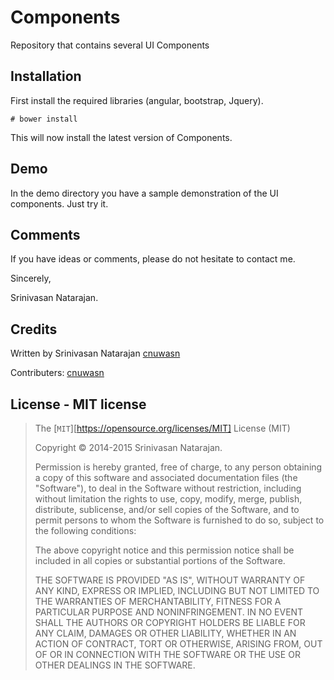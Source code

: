 # Components
Repository that contains several UI Components
## Installation

First install the required libraries (angular, bootstrap, Jquery).

```
# bower install
```

This will now install the latest version of Components.
## Demo

In the demo directory you have a sample demonstration of the UI components. Just try it.

## Comments

If you have ideas or comments, please do not hesitate to contact me.

Sincerely,

Srinivasan Natarajan.

## Credits

Written by Srinivasan Natarajan [cnuwasn](https://github.com/cnuwasn)

Contributers:
[cnuwasn](https://github.com/cnuwasn)

## License - MIT license

>The [`MIT`][https://opensource.org/licenses/MIT] License (MIT)
>
>Copyright &copy; 2014-2015 Srinivasan Natarajan.
>
>Permission is hereby granted, free of charge, to any person obtaining a copy
>of this software and associated documentation files (the "Software"), to deal
>in the Software without restriction, including without limitation the rights
>to use, copy, modify, merge, publish, distribute, sublicense, and/or sell
>copies of the Software, and to permit persons to whom the Software is
>furnished to do so, subject to the following conditions:
>
>The above copyright notice and this permission notice shall be included in
>all copies or substantial portions of the Software.
>
>THE SOFTWARE IS PROVIDED "AS IS", WITHOUT WARRANTY OF ANY KIND, EXPRESS OR
>IMPLIED, INCLUDING BUT NOT LIMITED TO THE WARRANTIES OF MERCHANTABILITY,
>FITNESS FOR A PARTICULAR PURPOSE AND NONINFRINGEMENT. IN NO EVENT SHALL THE
>AUTHORS OR COPYRIGHT HOLDERS BE LIABLE FOR ANY CLAIM, DAMAGES OR OTHER
>LIABILITY, WHETHER IN AN ACTION OF CONTRACT, TORT OR OTHERWISE, ARISING FROM,
>OUT OF OR IN CONNECTION WITH THE SOFTWARE OR THE USE OR OTHER DEALINGS IN
>THE SOFTWARE.
